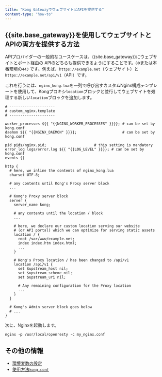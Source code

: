 ```yaml
---
title: "Kong GatewayでウェブサイトとAPIを提供する"
content-type: "how-to"
---
```

{{site.base_gateway}}を使用してウェブサイトとAPIの両方を提供する方法
------------------------------

APIプロバイダーの一般的なユースケースは、{{site.base_gateway}}にウェブサイトとポート経由の
APIのどちらも提供できるようにすることです。`80`または本番環境の`443`
です。例えば、`https://example.net`（ウェブサイト）と
`https://example.net/api/v1`（API）です。

これを行うには、`nginx_kong.lua`を一列で呼び出すカスタムNginx構成テンプレートを使用して、Kongプロキシ`location`ブロックと並行してウェブサイトを処理する新しい`location`ブロックを追加します。

    # ---------------------
    # custom_nginx.template
    # ---------------------
    
    worker_processes ${{ "{{NGINX_WORKER_PROCESSES" }}}}; # can be set by kong.conf
    daemon ${{ "{{NGINX_DAEMON" }}}};                     # can be set by kong.conf
    
    pid pids/nginx.pid;                      # this setting is mandatory
    error_log logs/error.log ${{ "{{LOG_LEVEL" }}}}; # can be set by kong.conf
    events {}
    
    http {
      # here, we inline the contents of nginx_kong.lua
      charset UTF-8;
    
      # any contents until Kong's Proxy server block
      ...
    
      # Kong's Proxy server block
      server {
        server_name kong;
    
        # any contents until the location / block
        ...
    
        # here, we declare our custom location serving our website
        # (or API portal) which we can optimize for serving static assets
        location / {
          root /var/www/example.net;
          index index.htm index.html;
          ...
        }
    
        # Kong's Proxy location / has been changed to /api/v1
        location /api/v1 {
          set $upstream_host nil;
          set $upstream_scheme nil;
          set $upstream_uri nil;
    
          # Any remaining configuration for the Proxy location
          ...
        }
      }
    
      # Kong's Admin server block goes below
      # ...
    }

次に、Nginxを起動します。

`nginx -p /usr/local/openresty -c my_nginx.conf`

その他の情報
------

* [環境変数の設定](/gateway/latest/production/environment-variables/)
* [使用方法`kong.conf`](/gateway/latest/production/kong-conf/)

